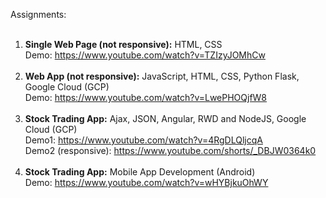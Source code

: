 Assignments:
<br/><br/>
1) **Single Web Page (not responsive):** HTML, CSS <br/>Demo: https://www.youtube.com/watch?v=TZIzyJOMhCw<br/><br/>
3) **Web App (not responsive):** JavaScript, HTML, CSS, Python Flask, Google Cloud (GCP) <br/>Demo: https://www.youtube.com/watch?v=LwePHOQjfW8<br/><br/>
4) **Stock Trading App:** Ajax, JSON, Angular, RWD and NodeJS, Google Cloud (GCP) <br/>Demo1: https://www.youtube.com/watch?v=4RgDLQljcqA <br/>Demo2 (responsive): https://www.youtube.com/shorts/_DBJW0364k0 <br/><br/>
5) **Stock Trading App:** Mobile App Development (Android) <br>Demo: https://www.youtube.com/watch?v=wHYBjkuOhWY <br/><br/>
